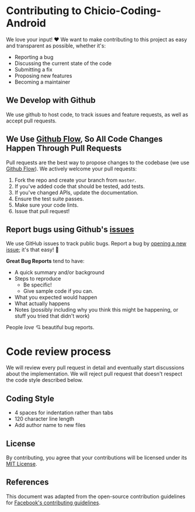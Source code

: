# Contributing to Chicio-Coding-Android
We love your input! :heart: We want to make contributing to this project as easy and transparent as possible, whether it's:

- Reporting a bug
- Discussing the current state of the code
- Submitting a fix
- Proposing new features
- Becoming a maintainer

## We Develop with Github
We use github to host code, to track issues and feature requests, as well as accept pull requests.

## We Use [Github Flow](https://guides.github.com/introduction/flow/index.html), So All Code Changes Happen Through Pull Requests
Pull requests are the best way to propose changes to the codebase (we use [Github Flow](https://guides.github.com/introduction/flow/index.html)). We actively welcome your pull requests:

1. Fork the repo and create your branch from `master`.
2. If you've added code that should be tested, add tests.
3. If you've changed APIs, update the documentation.
4. Ensure the test suite passes.
5. Make sure your code lints.
6. Issue that pull request!

## Report bugs using Github's [issues](https://github.com/chicio/Chicio-Coding-Android/issues)
We use GitHub issues to track public bugs. Report a bug by [opening a new issue](https://github.com/chicio/Chicio-Coding-Android/issues/new/choose "opening an issue"); it's that easy! :purple_heart:

**Great Bug Reports** tend to have:
- A quick summary and/or background
- Steps to reproduce
  - Be specific!
  - Give sample code if you can.
- What you expected would happen
- What actually happens
- Notes (possibly including why you think this might be happening, or stuff you tried that didn't work)

People *love* :cupid: beautiful bug reports.

# Code review process
We will review every pull request in detail and eventually start discussions about the implementation. We will reject pull request that doesn't respect the code style described below.

## Coding Style
* 4 spaces for indentation rather than tabs
* 120 character line length
* Add author name to new files

## License
By contributing, you agree that your contributions will be licensed under its [MIT License](https://github.com/chicio/Chicio-Coding-Android/blob/master/LICENSE.md).

## References
This document was adapted from the open-source contribution guidelines for [Facebook's contributing guidelines](https://github.com/facebook/draft-js/blob/a9316a723f9e918afde44dea68b5f9f39b7d9b00/CONTRIBUTING.md).
